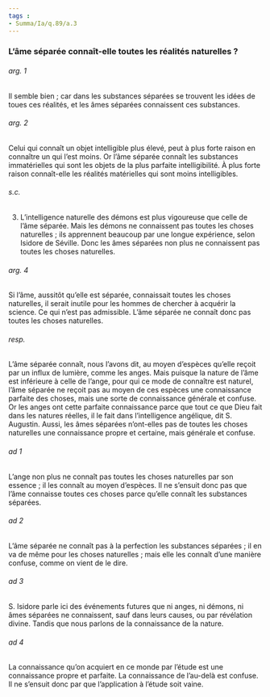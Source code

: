 ```yaml
---
tags : 
- Summa/Ia/q.89/a.3
---
```


### L’âme séparée connaît-elle toutes les réalités naturelles ?



###### arg. 1
Il semble bien ; car dans les substances séparées se trouvent les idées de toues ces réalités, et les âmes séparées connaissent ces substances. 

###### arg. 2
Celui qui connaît un objet intelligible plus élevé, peut à plus forte raison en connaître un qui l’est moins. Or l’âme séparée connaît les substances immatérielles qui sont les objets de la plus parfaite intelligibilité. À plus forte raison connaît-elle les réalités matérielles qui sont moins intelligibles. 

###### s.c.
3. L’intelligence naturelle des démons est plus vigoureuse que celle de l’âme séparée. Mais les démons ne connaissent pas toutes les choses naturelles ; ils apprennent beaucoup par une longue expérience, selon Isidore de Séville. Donc les âmes séparées non plus ne connaissent pas toutes les choses naturelles. 

###### arg. 4
Si l’âme, aussitôt qu’elle est séparée, connaissait toutes les choses naturelles, il serait inutile pour les hommes de chercher à acquérir la science. Ce qui n’est pas admissible. L’âme séparée ne connaît donc pas toutes les choses naturelles. 

###### resp.
L’âme séparée connaît, nous l’avons dit, au moyen d’espèces qu’elle reçoit par un influx de lumière, comme les anges. Mais puisque la nature de l’âme est inférieure à celle de l’ange, pour qui ce mode de connaître est naturel, l’âme séparée ne reçoit pas au moyen de ces espèces une connaissance parfaite des choses, mais une sorte de connaissance générale et confuse. Or les anges ont cette parfaite connaissance parce que tout ce que Dieu fait dans les natures réelles, il le fait dans l’intelligence angélique, dit S. Augustin. Aussi, les âmes séparées n’ont-elles pas de toutes les choses naturelles une connaissance propre et certaine, mais générale et confuse. 

###### ad 1
L’ange non plus ne connaît pas toutes les choses naturelles par son essence ; il les connaît au moyen d’espèces. Il ne s’ensuit donc pas que l’âme connaisse toutes ces choses parce qu’elle connaît les substances séparées. 

###### ad 2
L’âme séparée ne connaît pas à la perfection les substances séparées ; il en va de même pour les choses naturelles ; mais elle les connaît d’une manière confuse, comme on vient de le dire. 

###### ad 3
S. Isidore parle ici des événements futures que ni anges, ni démons, ni âmes séparées ne connaissent, sauf dans leurs causes, ou par révélation divine. Tandis que nous parlons de la connaissance de la nature. 

###### ad 4
La connaissance qu’on acquiert en ce monde par l’étude est une connaissance propre et parfaite. La connaissance de l’au-delà est confuse. Il ne s’ensuit donc par que l’application à l’étude soit vaine. 

